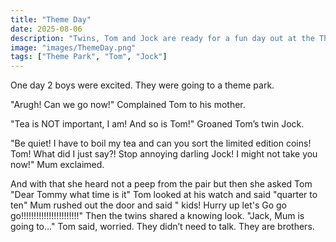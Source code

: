 ```yaml
---
title: "Theme Day"
date: 2025-08-06
description: "Twins, Tom and Jock are ready for a fun day out at the Theme Park"
image: "images/ThemeDay.png"
tags: ["Theme Park", "Tom", "Jock"]
---
```


One day 2 boys were excited. They were going to a theme park.

"Arugh! Can we go now!" Complained Tom to his mother. 

"Tea is NOT important, I am! And so is Tom!" Groaned Tom’s twin Jock. 

"Be quiet! I have to boil my tea and can you sort the limited edition coins! Tom! What did I just say?! Stop annoying darling Jock! I might not take you now!" Mum exclaimed. 

And with that she heard not a peep from the pair but then she asked Tom "Dear Tommy what time is it" Tom looked at his watch and said "quarter to ten" Mum rushed out the door and said " kids! Hurry up let's Go go go!!!!!!!!!!!!!!!!!!!!!!!" Then the twins shared a knowing look. "Jack, Mum is going to…" Tom said, worried. They didn’t need to talk. They are brothers.